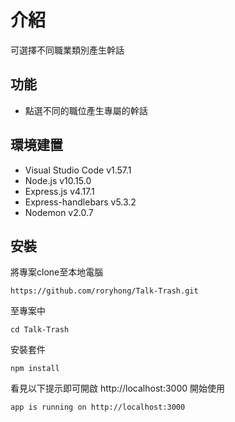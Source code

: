 # 介紹
可選擇不同職業類別產生幹話

## 功能
- 點選不同的職位產生專屬的幹話

## 環境建置
- Visual Studio Code v1.57.1
- Node.js v10.15.0
- Express.js v4.17.1
- Express-handlebars v5.3.2
- Nodemon v2.0.7

## 安裝
將專案clone至本地電腦

    https://github.com/roryhong/Talk-Trash.git
    
至專案中

    cd Talk-Trash
    
安裝套件

    npm install
    
看見以下提示即可開啟 http://localhost:3000 開始使用

    app is running on http://localhost:3000
